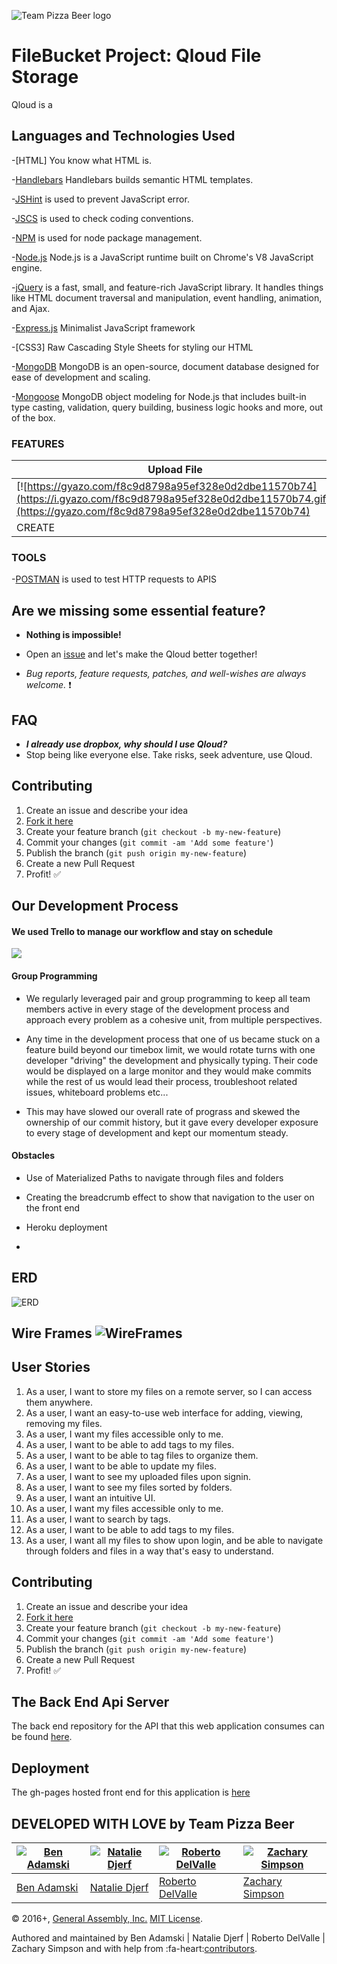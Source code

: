 ![Team Pizza Beer logo](http://i.imgur.com/s1n7Uf4.png)

# FileBucket Project: Qloud File Storage

Qloud is a

## Languages and Technologies Used

  -[HTML] You know what HTML is.

  -[Handlebars](http://handlebarsjs.com/) Handlebars builds semantic HTML templates.

  -[JSHint](http://www.jshint.com/docs/) is used to prevent JavaScript error.

  -[JSCS](https://npmjs.org/package/jscs) is used to check coding conventions.

  -[NPM](https://www.npmjs.com/) is used for node package management.

  -[Node.js](https://nodejs.org/en/) Node.js is a JavaScript runtime built on Chrome's V8 JavaScript engine.

  -[jQuery](https://jquery.com/) is a fast, small, and feature-rich JavaScript library. It handles things like HTML document traversal and manipulation, event handling, animation, and Ajax.

  -[Express.js](http://expressjs.com/) Minimalist JavaScript framework

  -[CSS3] Raw Cascading Style Sheets for styling our HTML

  -[MongoDB](https://docs.mongodb.com/) MongoDB is an open-source, document database designed for ease of development and scaling.

  -[Mongoose](http://mongoosejs.com/) MongoDB object modeling for Node.js that includes built-in type casting, validation, query building, business logic hooks and more, out of the box.

### FEATURES

| **Upload File**                                                                                                                                                       | **View File**                                                                                                                                                         | **Edit Tags**                                                                                                                                                         | **Delete**                                                                                                                                                            | **Folder Navigation**                                                                                                                                                 |
|-----------------------------------------------------------------------------------------------------------------------------------------------------------------------|-----------------------------------------------------------------------------------------------------------------------------------------------------------------------|-----------------------------------------------------------------------------------------------------------------------------------------------------------------------|-----------------------------------------------------------------------------------------------------------------------------------------------------------------------|-----------------------------------------------------------------------------------------------------------------------------------------------------------------------|
| [![https://gyazo.com/f8c9d8798a95ef328e0d2dbe11570b74](https://i.gyazo.com/f8c9d8798a95ef328e0d2dbe11570b74.gif)](https://gyazo.com/f8c9d8798a95ef328e0d2dbe11570b74) | [![https://gyazo.com/f965fcd4c02c3f5ca5bc1d1b8295f5bd](https://i.gyazo.com/f965fcd4c02c3f5ca5bc1d1b8295f5bd.gif)](https://gyazo.com/f965fcd4c02c3f5ca5bc1d1b8295f5bd) | [![https://gyazo.com/07fa2a1e1b961d3ba2565d038d087dfe](https://i.gyazo.com/07fa2a1e1b961d3ba2565d038d087dfe.gif)](https://gyazo.com/07fa2a1e1b961d3ba2565d038d087dfe) | [![https://gyazo.com/dfa013f3f4ed2424d6482c036c1a0fbc](https://i.gyazo.com/dfa013f3f4ed2424d6482c036c1a0fbc.gif)](https://gyazo.com/dfa013f3f4ed2424d6482c036c1a0fbc) | [![https://gyazo.com/b1b66496643af81a4a21072da39d006a](https://i.gyazo.com/b1b66496643af81a4a21072da39d006a.gif)](https://gyazo.com/b1b66496643af81a4a21072da39d006a) |
| CREATE                                                                                                                                                                | READ                                                                                                                                                                  | UPDATE                                                                                                                                                                | DESTROY                                                                                                                                                               | AWESOME                                                                                                                                                               |

### TOOLS

  -[POSTMAN](https://www.getpostman.com/) is used to test HTTP requests to APIS

  ## Are we missing some essential feature?

  - **Nothing is impossible!**

  - Open an [issue](https://github.com/PizzaBeer/filebucket-front-end/issues/new) and let's make the Qloud better together!

  - *Bug reports, feature requests, patches, and well-wishes are always welcome.* :heavy_exclamation_mark:

  ## FAQ

  - ***I already use dropbox, why should I use Qloud?***
  - Stop being like everyone else. Take risks, seek adventure, use Qloud.

  ## Contributing


1. Create an issue and describe your idea
2. [Fork it here](https://github.com/PizzaBeer)
3. Create your feature branch (`git checkout -b my-new-feature`)
4. Commit your changes (`git commit -am 'Add some feature'`)
5. Publish the branch (`git push origin my-new-feature`)
6. Create a new Pull Request
7. Profit! :white_check_mark:


## Our Development Process

#### We used Trello to manage our workflow and stay on schedule

<img src="http://i.imgur.com/nYlWO3X.gif">

#### Group Programming

- We regularly leveraged pair and group programming to keep all team members active in every stage of the development process and approach every problem as a cohesive unit, from multiple perspectives.

- Any time in the development process that one of us became stuck on a feature build beyond our timebox limit, we would rotate turns with one developer "driving" the development and physically typing. Their code would be displayed on a large monitor and they would make commits while the rest of us would lead their process, troubleshoot related issues, whiteboard problems etc...

- This may have slowed our overall rate of prograss and skewed the ownership of our commit history, but it gave every developer exposure to every stage of development and kept our momentum steady.


#### Obstacles

- Use of Materialized Paths to navigate through files and folders

- Creating the breadcrumb effect to show that navigation to the user on the front end

- Heroku deployment

-

## ERD

![ERD](http://i.imgur.com/wN5N6iH.jpg)

## Wire Frames ![WireFrames](https://i.gyazo.com/0ccac675be470898568f60699475d4d7.png)

## User Stories


1. As a user, I want to store my files on a remote server, so I can access them anywhere.
2. As a user, I want an easy-to-use web interface for adding, viewing, removing my files.
3. As a user, I want my files accessible only to me.
4. As a user, I want to be able to add tags to my files.
5. As a user, I want to be able to tag files to organize them.
6. As a user, I want to be able to update my files.
7. As a user, I want to see my uploaded files upon signin.
8. As a user, I want to see my files sorted by folders.
9. As a user, I want an intuitive UI.
10. As a user, I want my files accessible only to me.
11. As a user, I want to search by tags.
12. As a user, I want to be able to add tags to my files.
13. As a user, I want all my files to show upon login, and be able to navigate
through folders and files in a way that's easy to understand.


## Contributing

1. Create an issue and describe your idea
2. [Fork it here](https://github.com/PizzaBeer)
3. Create your feature branch (`git checkout -b my-new-feature`)
4. Commit your changes (`git commit -am 'Add some feature'`)
5. Publish the branch (`git push origin my-new-feature`)
6. Create a new Pull Request
7. Profit! :white_check_mark:

## The Back End Api Server

The back end repository for the API that this web application consumes can be
found [here](https://github.com/PizzaBeer/filebucket-back-end).

## Deployment

The gh-pages hosted front end for this application is [here](http://pizzabeer.github.io/filebucket-front-end )

## DEVELOPED WITH LOVE by Team Pizza Beer
| [![Ben Adamski](http://i.imgur.com/O7eT5sX.jpg)](https://github.com/benjamski) | [![Natalie Djerf](https://avatars3.githubusercontent.com/u/17814071?v=3&s=460)](https://github.com/natdjerf) | [![Roberto DelValle](https://avatars1.githubusercontent.com/u/17518260?v=3&s=400)](https://github.com/rdelvallej32) | [![Zachary Simpson](https://avatars2.githubusercontent.com/u/9722944?v=3&s=400)](https://github.com/cuprous) |
|--------------------------------------------------------------------------------|--------------------------------------------------------------------------------------------------------------|---------------------------------------------------------------------------------------------------------------------|--------------------------------------------------------------------------------------------------------------|
| [Ben Adamski](https://benjamski.com)                                           | [Natalie Djerf](https://github.com/natdjerf)                                                                 | [Roberto DelValle](https://github.com/rdelvallej32)                                                                 | [Zachary Simpson](https://github.com/cuprous)                                                                |


© 2016+, [General Assembly, Inc.](http://generalassemb.ly) [MIT License].<br>


Authored and maintained by Ben Adamski | Natalie Djerf | Roberto DelValle | Zachary Simpson and with help from :fa-heart:[contributors](https://github.com/PizzaBeer/filebucket-front-end/graphs/contributors).

[MIT License]: http://mit-license.org/
